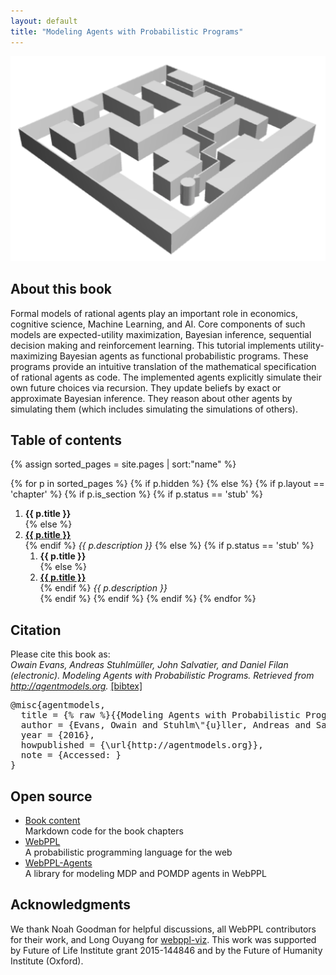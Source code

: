```yaml
---
layout: default
title: "Modeling Agents with Probabilistic Programs"
---
```


<img src="/assets/img/maze.png" id="cover" />

## About this book

Formal models of rational agents play an important role in economics, cognitive science, Machine Learning, and AI. Core components of such models are expected-utility maximization, Bayesian inference, sequential decision making and reinforcement learning. This tutorial implements utility-maximizing Bayesian agents as functional probabilistic programs. These programs provide an intuitive translation of the mathematical specification of rational agents as code. The implemented agents explicitly simulate their own future choices via recursion. They update beliefs by exact or approximate Bayesian inference. They reason about other agents by simulating them (which includes simulating the simulations of others).

## Table of contents

{% assign sorted_pages = site.pages | sort:"name" %}

{% for p in sorted_pages %}
    {% if p.hidden %}
    {% else %}
        {% if p.layout == 'chapter' %}
            {% if p.is_section %}
                {% if p.status == 'stub' %}
1. **{{ p.title }}**<br>{% else %}
1. **<a class="chapter-link" href="{{ site.baseurl }}{{ p.url }}">{{ p.title }}</a>**<br>{% endif %}
        <em>{{ p.description }}</em>
            {% else %}
                {% if p.status == 'stub' %}
    1. **{{ p.title }}**<br>{% else %}
    1. **<a class="chapter-link" href="{{ site.baseurl }}{{ p.url }}">{{ p.title }}</a>**<br>{% endif %}
            <em>{{ p.description }}</em>        
            {% endif %}
        {% endif %}
    {% endif %}
{% endfor %}

## Citation

Please cite this book as: <br>
*Owain Evans, Andreas Stuhlmüller, John Salvatier, and Daniel Filan (electronic). Modeling Agents with Probabilistic Programs. Retrieved <span class="date"></span> from http://agentmodels.org.* <a id="toggle-bibtex" href="#" onClick="javascript:$('#bibtex').toggle();return false">[bibtex]</a>

<pre id="bibtex">
@misc{agentmodels,
  title = {% raw %}{{Modeling Agents with Probabilistic Programs}}{% endraw %},
  author = {Evans, Owain and Stuhlm\"{u}ller, Andreas and Salvatier, John and Filan, Daniel},
  year = {2016},
  howpublished = {\url{http://agentmodels.org}},
  note = {Accessed: <span class="date"></span>}
}
</pre>

## Open source

- [Book content](https://github.com/agentmodels/agentmodels.org)<br/>
  Markdown code for the book chapters
- [WebPPL](https://webppl.org)<br/>
  A probabilistic programming language for the web
- [WebPPL-Agents](https://github.com/agentmodels/webppl-agents)<br/>
  A library for modeling MDP and POMDP agents in WebPPL<br/>

## Acknowledgments

We thank Noah Goodman for helpful discussions, all WebPPL contributors for their work, and Long Ouyang for <a href="http://github.com/probmods/webppl-viz">webppl-viz</a>. This work was supported by Future of Life Institute grant 2015-144846 and by the Future of Humanity
Institute (Oxford).

